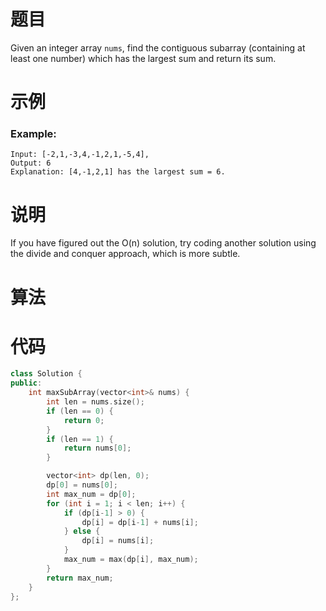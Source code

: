# 题目

Given an integer array `nums`, find the contiguous subarray (containing at least one number) which has the largest sum and return its sum.



# 示例

### Example:

```
Input: [-2,1,-3,4,-1,2,1,-5,4],
Output: 6
Explanation: [4,-1,2,1] has the largest sum = 6.
```



# 说明

If you have figured out the O(n) solution, try coding another solution using the divide and conquer approach, which is more subtle.



# 算法



# 代码

```C++
class Solution {
public:
    int maxSubArray(vector<int>& nums) {
        int len = nums.size();
        if (len == 0) {
            return 0;
        }
        if (len == 1) {
            return nums[0];
        }

        vector<int> dp(len, 0);
        dp[0] = nums[0];
        int max_num = dp[0];
        for (int i = 1; i < len; i++) {
            if (dp[i-1] > 0) {
                dp[i] = dp[i-1] + nums[i];
            } else {
                dp[i] = nums[i];
            }
            max_num = max(dp[i], max_num);
        }
        return max_num; 
    }
};
```

